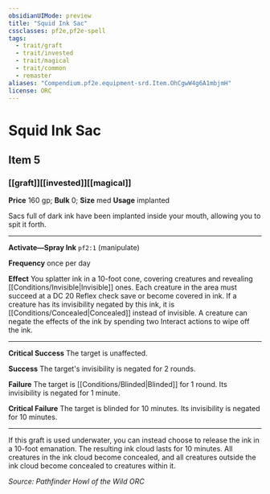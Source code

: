 ```yaml
---
obsidianUIMode: preview
title: "Squid Ink Sac"
cssclasses: pf2e,pf2e-spell
tags:
  - trait/graft
  - trait/invested
  - trait/magical
  - trait/common
  - remaster
aliases: "Compendium.pf2e.equipment-srd.Item.OhCgwW4g6A1mbjmH"
license: ORC
---
```

# Squid Ink Sac
## Item 5
### [[graft]][[invested]][[magical]]


**Price** 160 gp; 
**Bulk** 0; **Size** med
**Usage** implanted

Sacs full of dark ink have been implanted inside your mouth, allowing you to spit it forth.

* * *

**Activate—Spray Ink** `pf2:1` (manipulate)

**Frequency** once per day

**Effect** You splatter ink in a 10-foot cone, covering creatures and revealing [[Conditions/Invisible|Invisible]] ones. Each creature in the area must succeed at a DC 20 Reflex check save or become covered in ink. If a creature has its invisibility negated by this ink, it is [[Conditions/Concealed|Concealed]] instead of invisible. A creature can negate the effects of the ink by spending two Interact actions to wipe off the ink.

* * *

**Critical Success** The target is unaffected.

**Success** The target's invisibility is negated for 2 rounds.

**Failure** The target is [[Conditions/Blinded|Blinded]] for 1 round. Its invisibility is negated for 1 minute.

**Critical Failure** The target is blinded for 10 minutes. Its invisibility is negated for 10 minutes.

* * *

If this graft is used underwater, you can instead choose to release the ink in a 10-foot emanation. The resulting ink cloud lasts for 10 minutes. All creatures in the ink cloud become concealed, and all creatures outside the ink cloud become concealed to creatures within it.

*Source: Pathfinder Howl of the Wild*
*ORC*